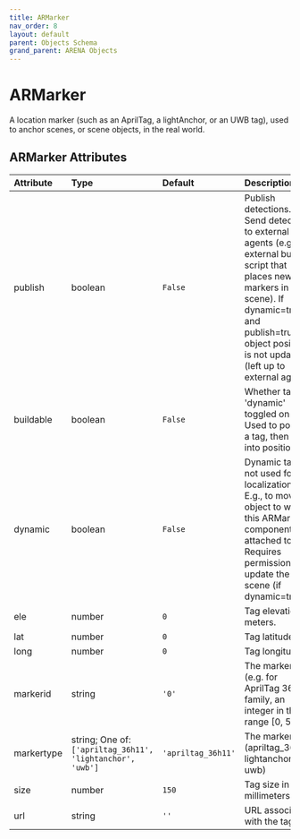 ```yaml
---
title: ARMarker
nav_order: 8
layout: default
parent: Objects Schema
grand_parent: ARENA Objects
---
```


<!--CAUTION: This file is autogenerated from https://github.com/arenaxr/arena-schemas. Changes made here may be overwritten.-->


ARMarker
========


A location marker (such as an AprilTag, a lightAnchor, or an UWB tag), used to anchor scenes, or scene objects, in the real world.

ARMarker Attributes
--------------------

|Attribute|Type|Default|Description|Required|
| :--- | :--- | :--- | :--- | :--- |
|publish|boolean|```False```|Publish detections. Send detections to external agents (e.g. external builder script that places new markers in the scene). If dynamic=true and publish=true, object position is not updated (left up to external agent).|No|
|buildable|boolean|```False```|Whether tag has 'dynamic' toggled on click. Used to position a tag, then lock into position.|Yes|
|dynamic|boolean|```False```|Dynamic tag, not used for localization. E.g., to move object to which this ARMarker component is attached to. Requires permissions to update the scene (if dynamic=true).|Yes|
|ele|number|```0```|Tag elevation in meters.|No|
|lat|number|```0```|Tag latitude.|No|
|long|number|```0```|Tag longitude.|No|
|markerid|string|```'0'```|The marker id (e.g. for AprilTag 36h11 family, an integer in the range [0, 586])|Yes|
|markertype|string; One of: ```['apriltag_36h11', 'lightanchor', 'uwb']```|```'apriltag_36h11'```|The marker type (apriltag_36h11, lightanchor, uwb)|Yes|
|size|number|```150```|Tag size in millimeters|Yes|
|url|string|```''```|URL associated with the tag|No|
